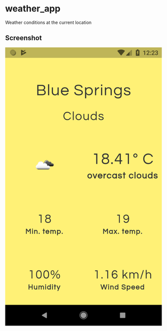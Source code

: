 # weather_app

Weather conditions at the current location

## Screenshot

![Mausam](Screenshot.png)

